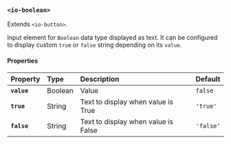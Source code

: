 ### `<io-boolean>` ###

Extends `<io-button>`.

Input element for `Boolean` data type displayed as text. It can be configured to display custom `true` or `false` string depending on its `value`.

#### Properties ####

| Property | Type | Description | Default |
|:---------|:-----|:------------|:--------|
| **`value`** | Boolean | Value                               | `false`   |
| **`true`**  | String  | Text to display when value is True  | `'true'`  |
| **`false`** | String  | Text to display when value is False | `'false'` |
